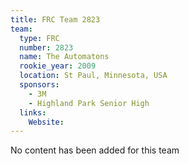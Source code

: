 ```yaml
---
title: FRC Team 2823
team:
  type: FRC
  number: 2823
  name: The Automatons
  rookie_year: 2009
  location: St Paul, Minnesota, USA
  sponsors:
    - 3M
    - Highland Park Senior High
  links:
    Website: 
---
```

No content has been added for this team